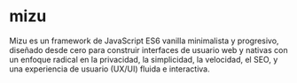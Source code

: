 # mizu
Mizu es un framework de JavaScript ES6 vanilla minimalista y progresivo, diseñado desde cero para construir interfaces de usuario web y nativas con un enfoque radical en la privacidad, la simplicidad, la velocidad, el SEO, y una experiencia de usuario (UX/UI) fluida e interactiva.  
